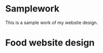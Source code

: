 # Samplework
This is a sample work of my website design.
<h1>Food website design</h1>
<img src="">
<img src="">
